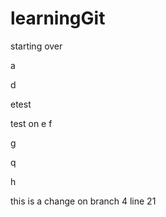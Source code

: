 # learningGit

starting over

a


d

etest

test on e
f

g

q

h

this is a change on branch 4 line 21